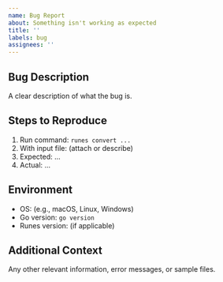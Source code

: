 ```yaml
---
name: Bug Report
about: Something isn't working as expected
title: ''
labels: bug
assignees: ''
---
```


## Bug Description
A clear description of what the bug is.

## Steps to Reproduce
1. Run command: `runes convert ...`
2. With input file: (attach or describe)
3. Expected: ...
4. Actual: ...

## Environment
- OS: (e.g., macOS, Linux, Windows)
- Go version: `go version`
- Runes version: (if applicable)

## Additional Context
Any other relevant information, error messages, or sample files. 